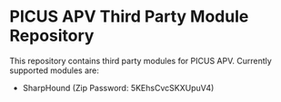 # PICUS APV Third Party Module Repository

This repository contains third party modules for PICUS APV. Currently supported modules are:

- SharpHound (Zip Password: 5KEhsCvcSKXUpuV4) 